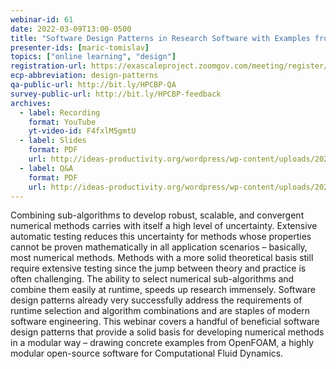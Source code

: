 ```yaml
---
webinar-id: 61
date: 2022-03-09T13:00-0500
title: "Software Design Patterns in Research Software with Examples from OpenFOAM"
presenter-ids: [maric-tomislav]
topics: ["online learning", "design"]
registration-url: https://exascaleproject.zoomgov.com/meeting/register/vJIscuupqD4rGjGuOSSg2TNB9NgJhI_qkiY
ecp-abbreviation: design-patterns
qa-public-url: http://bit.ly/HPCBP-QA
survey-public-url: http://bit.ly/HPCBP-feedback
archives:
  - label: Recording
    format: YouTube
    yt-video-id: F4fxlM5gmtU
  - label: Slides
    format: PDF
    url: http://ideas-productivity.org/wordpress/wp-content/uploads/2022/03/hpcbp061-designpatterns.pdf
  - label: Q&A
    format: PDF
    url: http://ideas-productivity.org/wordpress/wp-content/uploads/2022/03/hpcbp061-designpatterns-qa.pdf
---
```

Combining sub-algorithms to develop robust, scalable, and convergent numerical methods carries with itself a high level of uncertainty. Extensive automatic testing reduces this uncertainty for methods whose properties cannot be proven mathematically in all application scenarios – basically, most numerical methods. Methods with a more solid theoretical basis still require extensive testing since the jump between theory and practice is often challenging. The ability to select numerical sub-algorithms and combine them easily at runtime, speeds up research immensely. Software design patterns already very successfully address the requirements of runtime selection and algorithm combinations and are staples of modern software engineering. This webinar covers a handful of beneficial software design patterns that provide a solid basis for developing numerical methods in a modular way – drawing concrete examples from OpenFOAM, a highly modular open-source software for Computational Fluid Dynamics.
